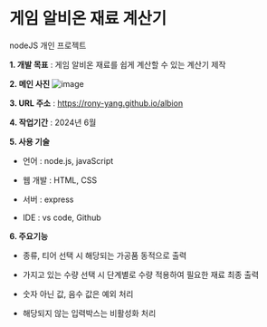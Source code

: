 # 게임 알비온 재료 계산기
nodeJS 개인 프로젝트

**1. 개발 목표** : 게임 알비온 재료를 쉽게 계산할 수 있는 계산기 제작

**2. 메인 사진**
![image](https://github.com/rony-yang/nodejs_CRUD_public2/assets/116271236/76394bb3-40fb-4638-8ad7-9b710f0c88d8)

**3. URL 주소** : https://rony-yang.github.io/albion

**4. 작업기간** : 2024년 6월

**5. 사용 기술**

- 언어 : node.js, javaScript

- 웹 개발 : HTML, CSS
  
- 서버 : express
  
- IDE : vs code, Github

**6. 주요기능**

- 종류, 티어 선택 시 해당되는 가공품 동적으로 출력

- 가지고 있는 수량 선택 시 단계별로 수량 적용하여 필요한 재료 최종 출력

- 숫자 아닌 값, 음수 값은 예외 처리

- 해당되지 않는 입력박스는 비활성화 처리
